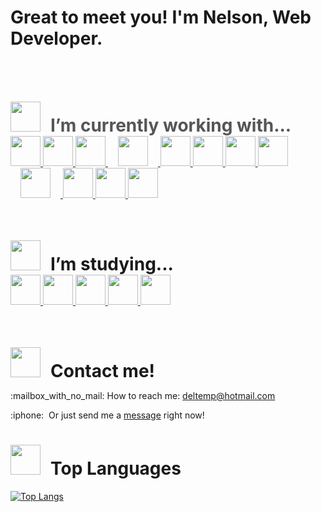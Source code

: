 # Great to meet you! I'm Nelson, Web Developer.

<br />
<h1 style="margin: 3rem 0 0 0; color: #555;"><img width="48" height="48" src="https://psicoplus.com.br/images/repo/svg/terminal.svg" style="margin: 0 1rem -1rem 0;" />I’m currently working with...</h1>
<a href="https://dev.mysql.com/doc/">
  <img width="48" height="48" src="https://cdn.jsdelivr.net/gh/devicons/devicon/icons/mysql/mysql-original.svg" />
</a>
<a href="https://laravel.com/docs/10.x">
  <img width="48" height="48" src="https://cdn.jsdelivr.net/gh/devicons/devicon/icons/laravel/laravel-plain.svg" />
</a>
<a href="https://nodejs.org/en/docs">
  <img width="48" height="48" src="https://cdn.jsdelivr.net/gh/devicons/devicon/icons/nodejs/nodejs-original.svg" />
</a>
<a href="https://github.com/deltemp/">
  <img width="48" height="48" src="https://psicoplus.com.br/images/repo/svg/arrow-right.svg" style="margin: 0 1rem 0 1rem;" />
</a>
<a href="https://laravel-livewire.com/docs/">
  <img width="48" height="48" src="https://psicoplus.com.br/images/repo/svg/logo-livewire.svg" />
</a>
<a href="https://vuejs.org/guide/introduction.html">
  <img width="48" height="48" src="https://cdn.jsdelivr.net/gh/devicons/devicon/icons/vuejs/vuejs-original.svg" />
</a>
<a href="https://angular.io/docs">
  <img width="48" height="48" src="https://cdn.jsdelivr.net/gh/devicons/devicon/icons/angularjs/angularjs-original.svg" />
</a>
<a href="https://api.jquery.com/">
  <img width="48" height="48" src="https://cdn.jsdelivr.net/gh/devicons/devicon/icons/jquery/jquery-original.svg" />
</a>
<a href="https://github.com/deltemp/">
  <img width="48" height="48" src="https://psicoplus.com.br/images/repo/svg/arrow-right.svg" style="margin: 0 1rem 0 1rem;" />
<a href="https://www.figma.com">
  <img width="48" height="48" src="https://cdn.jsdelivr.net/gh/devicons/devicon/icons/figma/figma-original.svg" />
</a>
<a href="https://sass-lang.com/documentation/">
  <img width="48" height="48" src="https://cdn.jsdelivr.net/gh/devicons/devicon/icons/sass/sass-original.svg" />
</a>
<a href="https://getbootstrap.com/docs/5.3/getting-started/introduction/">
  <img width="48" height="48" src="https://cdn.jsdelivr.net/gh/devicons/devicon/icons/bootstrap/bootstrap-original.svg" />
</a>
<br />
<br />
<h1 style="margin: 3rem 0 0 0;"><img width="48" height="48" src="https://psicoplus.com.br/images/repo/svg/study-certificate.svg" style="margin: 0 1rem -1rem 0;" />I’m studying...</h1>
<a href="https://docs.python.org/3/">
  <img width="48" height="48" src="https://cdn.jsdelivr.net/gh/devicons/devicon/icons/python/python-original.svg" />
</a>
<a href="https://nextjs.org/docs">
  <img width="48" height="48" src="https://cdn.jsdelivr.net/gh/devicons/devicon/icons/nextjs/nextjs-original.svg" />
</a>
<a href="https://nodejs.org/en/docs">
  <img width="48" height="48" src="https://cdn.jsdelivr.net/gh/devicons/devicon/icons/nodejs/nodejs-original.svg" />
</a>
<a href="https://elixir-lang.org/docs.html">
  <img width="48" height="48" src="https://cdn.jsdelivr.net/gh/devicons/devicon/icons/elixir/elixir-original.svg" />
</a>
<a href="https://www.mongodb.com/docs/">
  <img width="48" height="48" src="https://cdn.jsdelivr.net/gh/devicons/devicon/icons/mongodb/mongodb-original.svg" />
</a>
<br />
<br />
<h1 style="margin: 3rem 0 0 0;"><img width="48" height="48" src="https://psicoplus.com.br/images/repo/svg/at.svg" style="margin: 0 1rem -1rem 0;" />Contact me!</h1>
<p>:mailbox_with_no_mail: How to reach me: <a href="mailto:deltemp@hotmail.com">deltemp@hotmail.com</a></p>
<p>:iphone:&nbsp;&nbsp;Or just send me a <a href="https://wa.me/5514998651969?text=Hi%21%20I%27ve%20found%20you%20on%20GitHub%21">message</a> right now!</p>
<h1><img width="48" height="48" src="https://psicoplus.com.br/images/repo/svg/code.svg" style="margin: 0 1rem -1rem 0;" />Top Languages</h1>
  
[![Top Langs](https://github-readme-stats.vercel.app/api/top-langs/?username=deltemp&layout=compact&langs_count=10)](https://github.com/anuraghazra/github-readme-stats)
